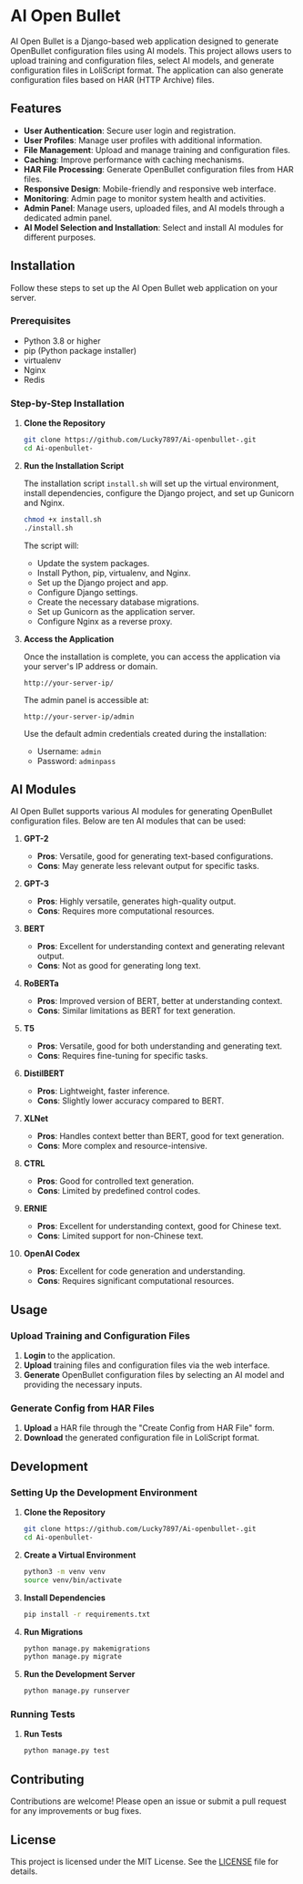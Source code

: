 # AI Open Bullet

AI Open Bullet is a Django-based web application designed to generate OpenBullet configuration files using AI models. This project allows users to upload training and configuration files, select AI models, and generate configuration files in LoliScript format. The application can also generate configuration files based on HAR (HTTP Archive) files.

## Features

- **User Authentication**: Secure user login and registration.
- **User Profiles**: Manage user profiles with additional information.
- **File Management**: Upload and manage training and configuration files.
- **Caching**: Improve performance with caching mechanisms.
- **HAR File Processing**: Generate OpenBullet configuration files from HAR files.
- **Responsive Design**: Mobile-friendly and responsive web interface.
- **Monitoring**: Admin page to monitor system health and activities.
- **Admin Panel**: Manage users, uploaded files, and AI models through a dedicated admin panel.
- **AI Model Selection and Installation**: Select and install AI modules for different purposes.

## Installation

Follow these steps to set up the AI Open Bullet web application on your server.

### Prerequisites

- Python 3.8 or higher
- pip (Python package installer)
- virtualenv
- Nginx
- Redis

### Step-by-Step Installation

1. **Clone the Repository**

    ```bash
    git clone https://github.com/Lucky7897/Ai-openbullet-.git
    cd Ai-openbullet-
    ```

2. **Run the Installation Script**

    The installation script `install.sh` will set up the virtual environment, install dependencies, configure the Django project, and set up Gunicorn and Nginx.

    ```bash
    chmod +x install.sh
    ./install.sh
    ```

    The script will:

    - Update the system packages.
    - Install Python, pip, virtualenv, and Nginx.
    - Set up the Django project and app.
    - Configure Django settings.
    - Create the necessary database migrations.
    - Set up Gunicorn as the application server.
    - Configure Nginx as a reverse proxy.

3. **Access the Application**

    Once the installation is complete, you can access the application via your server's IP address or domain.

    ```plaintext
    http://your-server-ip/
    ```

    The admin panel is accessible at:

    ```plaintext
    http://your-server-ip/admin
    ```

    Use the default admin credentials created during the installation:

    - Username: `admin`
    - Password: `adminpass`

## AI Modules

AI Open Bullet supports various AI modules for generating OpenBullet configuration files. Below are ten AI modules that can be used:

1. **GPT-2**
    - **Pros**: Versatile, good for generating text-based configurations.
    - **Cons**: May generate less relevant output for specific tasks.

2. **GPT-3**
    - **Pros**: Highly versatile, generates high-quality output.
    - **Cons**: Requires more computational resources.

3. **BERT**
    - **Pros**: Excellent for understanding context and generating relevant output.
    - **Cons**: Not as good for generating long text.

4. **RoBERTa**
    - **Pros**: Improved version of BERT, better at understanding context.
    - **Cons**: Similar limitations as BERT for text generation.

5. **T5**
    - **Pros**: Versatile, good for both understanding and generating text.
    - **Cons**: Requires fine-tuning for specific tasks.

6. **DistilBERT**
    - **Pros**: Lightweight, faster inference.
    - **Cons**: Slightly lower accuracy compared to BERT.

7. **XLNet**
    - **Pros**: Handles context better than BERT, good for text generation.
    - **Cons**: More complex and resource-intensive.

8. **CTRL**
    - **Pros**: Good for controlled text generation.
    - **Cons**: Limited by predefined control codes.

9. **ERNIE**
    - **Pros**: Excellent for understanding context, good for Chinese text.
    - **Cons**: Limited support for non-Chinese text.

10. **OpenAI Codex**
    - **Pros**: Excellent for code generation and understanding.
    - **Cons**: Requires significant computational resources.

## Usage

### Upload Training and Configuration Files

1. **Login** to the application.
2. **Upload** training files and configuration files via the web interface.
3. **Generate** OpenBullet configuration files by selecting an AI model and providing the necessary inputs.

### Generate Config from HAR Files

1. **Upload** a HAR file through the "Create Config from HAR File" form.
2. **Download** the generated configuration file in LoliScript format.

## Development

### Setting Up the Development Environment

1. **Clone the Repository**

    ```bash
    git clone https://github.com/Lucky7897/Ai-openbullet-.git
    cd Ai-openbullet-
    ```

2. **Create a Virtual Environment**

    ```bash
    python3 -m venv venv
    source venv/bin/activate
    ```

3. **Install Dependencies**

    ```bash
    pip install -r requirements.txt
    ```

4. **Run Migrations**

    ```bash
    python manage.py makemigrations
    python manage.py migrate
    ```

5. **Run the Development Server**

    ```bash
    python manage.py runserver
    ```

### Running Tests

1. **Run Tests**

    ```bash
    python manage.py test
    ```

## Contributing

Contributions are welcome! Please open an issue or submit a pull request for any improvements or bug fixes.

## License

This project is licensed under the MIT License. See the [LICENSE](LICENSE) file for details.
